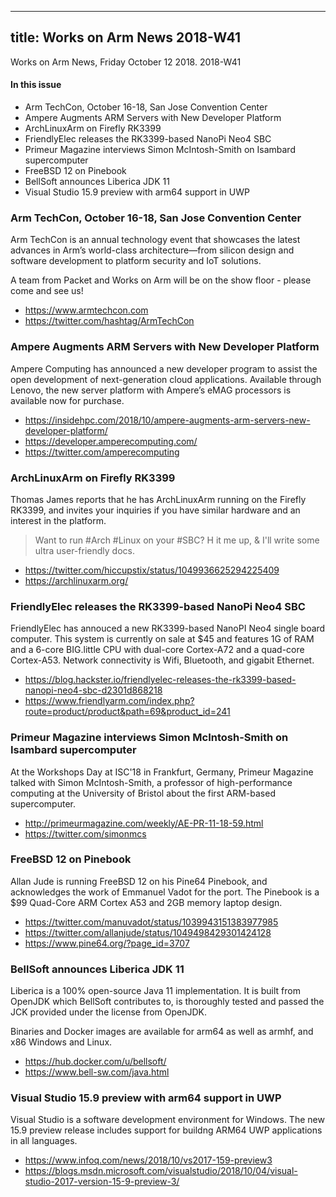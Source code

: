 ---
title: Works on Arm News 2018-W41
----

Works on Arm News, Friday October 12 2018. 2018-W41

#### In this issue

* Arm TechCon, October 16-18, San Jose Convention Center
* Ampere Augments ARM Servers with New Developer Platform
* ArchLinuxArm on Firefly RK3399
* FriendlyElec releases the RK3399-based NanoPi Neo4 SBC
* Primeur Magazine interviews Simon McIntosh-Smith on Isambard supercomputer
* FreeBSD 12 on Pinebook
* BellSoft announces Liberica JDK 11
* Visual Studio 15.9 preview with arm64 support in UWP

### Arm TechCon, October 16-18, San Jose Convention Center

Arm TechCon is an annual technology event that showcases the 
latest advances in Arm’s world-class architecture—from silicon 
design and software development to platform security and IoT solutions.

A team from Packet and Works on Arm will be on the show floor - 
please come and see us!

* https://www.armtechcon.com
* https://twitter.com/hashtag/ArmTechCon

### Ampere Augments ARM Servers with New Developer Platform

Ampere Computing has announced a new developer program to 
assist the open development of next-generation cloud applications. 
Available through Lenovo, the new server platform with 
Ampere’s eMAG processors is available now for purchase.

* https://insidehpc.com/2018/10/ampere-augments-arm-servers-new-developer-platform/
* https://developer.amperecomputing.com/
* https://twitter.com/amperecomputing

### ArchLinuxArm on Firefly RK3399

Thomas James reports that he has ArchLinuxArm
running on the Firefly RK3399, and invites your
inquiries if you have similar hardware and an
interest in the platform.

> Want to run #Arch #Linux on your #SBC? H
it me up, & I'll write some ultra user-friendly docs. 

* https://twitter.com/hiccupstix/status/1049936625294225409
* https://archlinuxarm.org/

### FriendlyElec releases the RK3399-based NanoPi Neo4 SBC

FriendlyElec has annouced a new RK3399-based NanoPI Neo4
single board computer. This system is currently on sale
at $45 and features 1G of RAM and a 6-core BIG.little 
CPU with dual-core Cortex-A72 and a quad-core Cortex-A53.
Network connectivity is Wifi, Bluetooth, and gigabit Ethernet.

* https://blog.hackster.io/friendlyelec-releases-the-rk3399-based-nanopi-neo4-sbc-d2301d868218
* https://www.friendlyarm.com/index.php?route=product/product&path=69&product_id=241

### Primeur Magazine interviews Simon McIntosh-Smith on Isambard supercomputer

At the Workshops Day at ISC'18 in Frankfurt, Germany, Primeur Magazine
talked with Simon McIntosh-Smith, a professor of high-performance 
computing at the University of Bristol about the first ARM-based supercomputer. 

* http://primeurmagazine.com/weekly/AE-PR-11-18-59.html
* https://twitter.com/simonmcs

### FreeBSD 12 on Pinebook

Allan Jude is running FreeBSD 12 on his Pine64 Pinebook, and
acknowledges the work of Emmanuel Vadot for the port. The Pinebook
is a $99 Quad-Core ARM Cortex A53 and 2GB memory laptop design.

* https://twitter.com/manuvadot/status/1039943151383977985
* https://twitter.com/allanjude/status/1049498429301424128
* https://www.pine64.org/?page_id=3707

### BellSoft announces Liberica JDK 11

Liberica is a 100% open-source Java 11 implementation. 
It is built from OpenJDK which BellSoft contributes to, 
is thoroughly tested and passed the JCK provided under the license from OpenJDK.

Binaries and Docker images are available for arm64 
as well as armhf, and x86 Windows and Linux. 

* https://hub.docker.com/u/bellsoft/
* https://www.bell-sw.com/java.html

### Visual Studio 15.9 preview with arm64 support in UWP

Visual Studio is a software development environment for
Windows. The new 15.9 preview release includes support
for buildng ARM64 UWP applications in all languages.

* https://www.infoq.com/news/2018/10/vs2017-159-preview3
* https://blogs.msdn.microsoft.com/visualstudio/2018/10/04/visual-studio-2017-version-15-9-preview-3/
